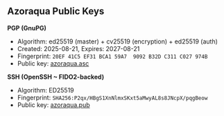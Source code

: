## Azoraqua Public Keys

**PGP (GnuPG)**
- Algorithm: ed25519 (master) + cv25519 (encryption) + ed25519 (auth)
- Created: 2025-08-21, Expires: 2027-08-21
- Fingerprint: `20EF 41C5 EF31 BCA1 59A7  9092 B32D C311 C027 974B`
- Public key: [azoraqua.asc](./azoraqua.asc)

**SSH (OpenSSH ~ FIDO2-backed)**
- Algorithm: ED25519
- Fingerprint: `SHA256:P2qx/HBgS1XnNlmxSKxt5aMwyAL8s8JNcpX/pqgBeow`
- Public key: [azoraqua.pub](./azoraqua.pub)
